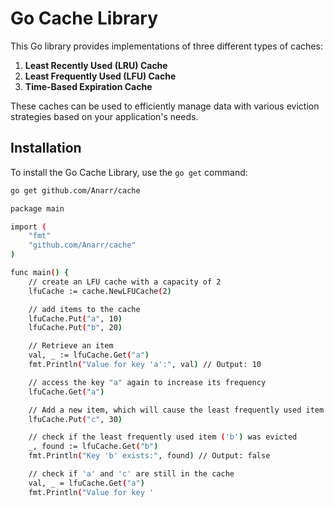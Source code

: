 # Go Cache Library

This Go library provides implementations of three different types of caches:

1. **Least Recently Used (LRU) Cache**
2. **Least Frequently Used (LFU) Cache**
3. **Time-Based Expiration Cache**

These caches can be used to efficiently manage data with various eviction strategies based on your application's needs.

## Installation

To install the Go Cache Library, use the `go get` command:

```bash
go get github.com/Anarr/cache

package main

import (
	"fmt"
	"github.com/Anarr/cache"
)

func main() {
	// create an LFU cache with a capacity of 2
	lfuCache := cache.NewLFUCache(2)

	// add items to the cache
	lfuCache.Put("a", 10)
	lfuCache.Put("b", 20)

	// Retrieve an item
	val, _ := lfuCache.Get("a")
	fmt.Println("Value for key 'a':", val) // Output: 10

	// access the key "a" again to increase its frequency
	lfuCache.Get("a")

	// Add a new item, which will cause the least frequently used item ('b') to be evicted
	lfuCache.Put("c", 30)

	// check if the least frequently used item ('b') was evicted
	_, found := lfuCache.Get("b")
	fmt.Println("Key 'b' exists:", found) // Output: false

	// check if 'a' and 'c' are still in the cache
	val, _ = lfuCache.Get("a")
	fmt.Println("Value for key '

